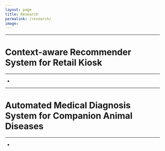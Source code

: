 ```yaml
---
layout: page
title: Research
permalink: /research/
image: 
---
```


***
# Context-aware Recommender System for Retail Kiosk

***

*

***
# Automated Medical Diagnosis System for Companion Animal Diseases 

***

* 

